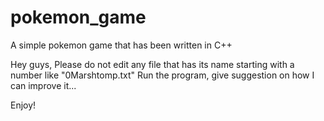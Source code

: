 # pokemon_game
A simple pokemon game that has been written in C++

Hey guys,
Please do not edit any file that has its name starting with a number like "0Marshtomp.txt"
Run the program, give suggestion on how I can improve it...

Enjoy!
